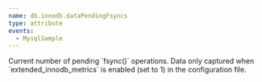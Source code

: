 ```yaml
---
name: db.innodb.dataPendingFsyncs
type: attribute
events:
  - MysqlSample
---
```


Current number of pending \`fsync()\` operations. Data only captured when \`extended\_innodb\_metrics\` is enabled (set to 1) in the configuration file.